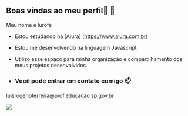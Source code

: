 ## Boas vindas ao meu perfil💙 👋

Meu nome é lurofe

- Estou estudando na [Alura] (https://www.alura.com.br)
-  Estou me desenvolvendo na linguagem Javascript
-  Utilizo esse espaço para minha organização e compartilhamento dos meus projetos desenvolvidos.

-  ### Você pode entrar em contato comigo 📫

  luisrogerioferreira@prof.educacao.sp.gov.br

  
![](https://media1.tenor.com/m/OKHE41c_LvUAAAAC/i-can-fell-you-can%27t-sleep.gif)
